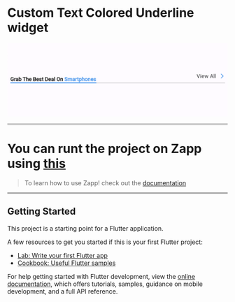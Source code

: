 # Custom Text Colored Underline widget


![Example image](https://github.com/ahmeddhus/custom_text_colored_underline/blob/master/images/widget_screenshot.png)

----
# You can runt the project on Zapp using [this](https://zapp.run/github/ahmeddhus/custom_text_colored_underline)

> To learn how to use Zapp! check out the [documentation](https://docs.zapp.run)

----

## Getting Started

This project is a starting point for a Flutter application.

A few resources to get you started if this is your first Flutter project:

- [Lab: Write your first Flutter app](https://docs.flutter.dev/get-started/codelab)
- [Cookbook: Useful Flutter samples](https://docs.flutter.dev/cookbook)

For help getting started with Flutter development, view the
[online documentation](https://docs.flutter.dev/), which offers tutorials,
samples, guidance on mobile development, and a full API reference.

